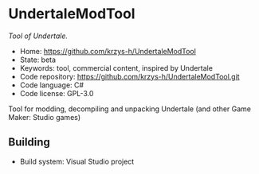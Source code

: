 # UndertaleModTool

_Tool of Undertale._

- Home: https://github.com/krzys-h/UndertaleModTool
- State: beta
- Keywords: tool, commercial content, inspired by Undertale
- Code repository: https://github.com/krzys-h/UndertaleModTool.git
- Code language: C#
- Code license: GPL-3.0

Tool for modding, decompiling and unpacking Undertale (and other Game Maker: Studio games)

## Building

- Build system: Visual Studio project